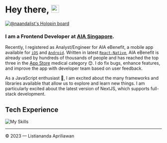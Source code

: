 # Hey there, <img src="https://media.giphy.com/media/hvRJCLFzcasrR4ia7z/giphy.gif" width="25px">

[![@naandalist's Holopin board](https://holopin.io/api/user/board?user=naandalist)](https://holopin.io/@naandalist)

### I am a Frontend Developer at [AIA Singapore]('https://www.aia.com.sg/).

Recently, I registered as Analyst/Engineer for AIA eBenefit, a mobile app available for [`iOS`](https://apps.apple.com/sg/app/aia-ebenefits-app/id1523776118) and [`Android`](https://play.google.com/store/apps/details?id=com.aia.ebenefitsapp&hl=en_US). Written in latest [`React-Native`](https://reactnative.dev/blog), AIA eBenefit is already used by hundreds of thousands of people and has reached the top three in the [App Store](https://apps.apple.com/sg/charts/iphone/medical-apps/6020) medical category 😊. I do fix bugs, enhance features, and improve the app with developer team based on user feedback.

As a JavaScript enthusiast 🚀, I am excited about the many frameworks and libraries available that allow us to explore and learn new things. I am particularly excited about the latest version of NextJS, which supports full-stack development.

## Tech Experience

![My Skills](https://skillicons.dev/icons?i=js,figma,mongo,ts,nodejs,tailwind,react,next,git,github)

---

© 2023 — Listiananda Apriliawan
